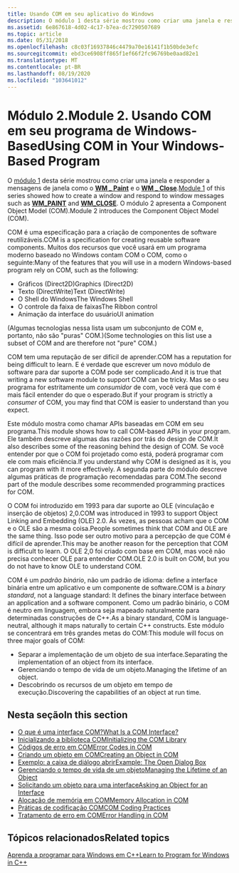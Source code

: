 ```yaml
---
title: Usando COM em seu aplicativo do Windows
description: O módulo 1 desta série mostrou como criar uma janela e responder a mensagens de janela como o WM \_ Paint e o WM \_ Close. O módulo 2 apresenta a Component Object Model (COM).
ms.assetid: 6e867618-4d02-4c17-b7ea-dc7290507689
ms.topic: article
ms.date: 05/31/2018
ms.openlocfilehash: c8c03f16937846c4479a70e16141f1b50bde3efc
ms.sourcegitcommit: ebd3ce6908ff865f1ef66f2fc96769be0aad82e1
ms.translationtype: MT
ms.contentlocale: pt-BR
ms.lasthandoff: 08/19/2020
ms.locfileid: "103641012"
---
```

# <a name="module-2-using-com-in-your-windows-based-program"></a><span data-ttu-id="dc158-104">Módulo 2.</span><span class="sxs-lookup"><span data-stu-id="dc158-104">Module 2.</span></span> <span data-ttu-id="dc158-105">Usando COM em seu programa de Windows-Based</span><span class="sxs-lookup"><span data-stu-id="dc158-105">Using COM in Your Windows-Based Program</span></span>

<span data-ttu-id="dc158-106">O [módulo 1](your-first-windows-program.md) desta série mostrou como criar uma janela e responder a mensagens de janela como o [**WM \_ Paint**](/windows/desktop/gdi/wm-paint) e o [**WM \_ Close**](/windows/desktop/winmsg/wm-close).</span><span class="sxs-lookup"><span data-stu-id="dc158-106">[Module 1](your-first-windows-program.md) of this series showed how to create a window and respond to window messages such as [**WM\_PAINT**](/windows/desktop/gdi/wm-paint) and [**WM\_CLOSE**](/windows/desktop/winmsg/wm-close).</span></span> <span data-ttu-id="dc158-107">O módulo 2 apresenta a Component Object Model (COM).</span><span class="sxs-lookup"><span data-stu-id="dc158-107">Module 2 introduces the Component Object Model (COM).</span></span>

<span data-ttu-id="dc158-108">COM é uma especificação para a criação de componentes de software reutilizáveis.</span><span class="sxs-lookup"><span data-stu-id="dc158-108">COM is a specification for creating reusable software components.</span></span> <span data-ttu-id="dc158-109">Muitos dos recursos que você usará em um programa moderno baseado no Windows contam COM o COM, como o seguinte:</span><span class="sxs-lookup"><span data-stu-id="dc158-109">Many of the features that you will use in a modern Windows-based program rely on COM, such as the following:</span></span>

-   <span data-ttu-id="dc158-110">Gráficos (Direct2D)</span><span class="sxs-lookup"><span data-stu-id="dc158-110">Graphics (Direct2D)</span></span>
-   <span data-ttu-id="dc158-111">Texto (DirectWrite)</span><span class="sxs-lookup"><span data-stu-id="dc158-111">Text (DirectWrite)</span></span>
-   <span data-ttu-id="dc158-112">O Shell do Windows</span><span class="sxs-lookup"><span data-stu-id="dc158-112">The Windows Shell</span></span>
-   <span data-ttu-id="dc158-113">O controle da faixa de faixas</span><span class="sxs-lookup"><span data-stu-id="dc158-113">The Ribbon control</span></span>
-   <span data-ttu-id="dc158-114">Animação da interface do usuário</span><span class="sxs-lookup"><span data-stu-id="dc158-114">UI animation</span></span>

<span data-ttu-id="dc158-115">(Algumas tecnologias nessa lista usam um subconjunto de COM e, portanto, não são "puras" COM.)</span><span class="sxs-lookup"><span data-stu-id="dc158-115">(Some technologies on this list use a subset of COM and are therefore not "pure" COM.)</span></span>

<span data-ttu-id="dc158-116">COM tem uma reputação de ser difícil de aprender.</span><span class="sxs-lookup"><span data-stu-id="dc158-116">COM has a reputation for being difficult to learn.</span></span> <span data-ttu-id="dc158-117">E é verdade que escrever um novo módulo de software para dar suporte a COM pode ser complicado.</span><span class="sxs-lookup"><span data-stu-id="dc158-117">And it is true that writing a new software module to support COM can be tricky.</span></span> <span data-ttu-id="dc158-118">Mas se o seu programa for estritamente um *consumidor* de com, você verá que com é mais fácil entender do que o esperado.</span><span class="sxs-lookup"><span data-stu-id="dc158-118">But if your program is strictly a *consumer* of COM, you may find that COM is easier to understand than you expect.</span></span>

<span data-ttu-id="dc158-119">Este módulo mostra como chamar APIs baseadas em COM em seu programa.</span><span class="sxs-lookup"><span data-stu-id="dc158-119">This module shows how to call COM-based APIs in your program.</span></span> <span data-ttu-id="dc158-120">Ele também descreve algumas das razões por trás do design de COM.</span><span class="sxs-lookup"><span data-stu-id="dc158-120">It also describes some of the reasoning behind the design of COM.</span></span> <span data-ttu-id="dc158-121">Se você entender por que o COM foi projetado como está, poderá programar com ele com mais eficiência.</span><span class="sxs-lookup"><span data-stu-id="dc158-121">If you understand why COM is designed as it is, you can program with it more effectively.</span></span> <span data-ttu-id="dc158-122">A segunda parte do módulo descreve algumas práticas de programação recomendadas para COM.</span><span class="sxs-lookup"><span data-stu-id="dc158-122">The second part of the module describes some recommended programming practices for COM.</span></span>

<span data-ttu-id="dc158-123">O COM foi introduzido em 1993 para dar suporte ao OLE (vinculação e inserção de objetos) 2,0.</span><span class="sxs-lookup"><span data-stu-id="dc158-123">COM was introduced in 1993 to support Object Linking and Embedding (OLE) 2.0.</span></span> <span data-ttu-id="dc158-124">Às vezes, as pessoas acham que o COM e o OLE são a mesma coisa.</span><span class="sxs-lookup"><span data-stu-id="dc158-124">People sometimes think that COM and OLE are the same thing.</span></span> <span data-ttu-id="dc158-125">Isso pode ser outro motivo para a percepção de que COM é difícil de aprender.</span><span class="sxs-lookup"><span data-stu-id="dc158-125">This may be another reason for the perception that COM is difficult to learn.</span></span> <span data-ttu-id="dc158-126">O OLE 2,0 foi criado com base em COM, mas você não precisa conhecer OLE para entender COM.</span><span class="sxs-lookup"><span data-stu-id="dc158-126">OLE 2.0 is built on COM, but you do not have to know OLE to understand COM.</span></span>

<span data-ttu-id="dc158-127">COM é um *padrão binário*, não um padrão de idioma: define a interface binária entre um aplicativo e um componente de software.</span><span class="sxs-lookup"><span data-stu-id="dc158-127">COM is a *binary standard*, not a language standard: It defines the binary interface between an application and a software component.</span></span> <span data-ttu-id="dc158-128">Como um padrão binário, o COM é neutro em linguagem, embora seja mapeado naturalmente para determinadas construções de C++.</span><span class="sxs-lookup"><span data-stu-id="dc158-128">As a binary standard, COM is language-neutral, although it maps naturally to certain C++ constructs.</span></span> <span data-ttu-id="dc158-129">Este módulo se concentrará em três grandes metas do COM:</span><span class="sxs-lookup"><span data-stu-id="dc158-129">This module will focus on three major goals of COM:</span></span>

-   <span data-ttu-id="dc158-130">Separar a implementação de um objeto de sua interface.</span><span class="sxs-lookup"><span data-stu-id="dc158-130">Separating the implementation of an object from its interface.</span></span>
-   <span data-ttu-id="dc158-131">Gerenciando o tempo de vida de um objeto.</span><span class="sxs-lookup"><span data-stu-id="dc158-131">Managing the lifetime of an object.</span></span>
-   <span data-ttu-id="dc158-132">Descobrindo os recursos de um objeto em tempo de execução.</span><span class="sxs-lookup"><span data-stu-id="dc158-132">Discovering the capabilities of an object at run time.</span></span>

## <a name="in-this-section"></a><span data-ttu-id="dc158-133">Nesta seção</span><span class="sxs-lookup"><span data-stu-id="dc158-133">In this section</span></span>

-   [<span data-ttu-id="dc158-134">O que é uma interface COM?</span><span class="sxs-lookup"><span data-stu-id="dc158-134">What Is a COM Interface?</span></span>](what-is-a-com-interface-.md)
-   [<span data-ttu-id="dc158-135">Inicializando a biblioteca COM</span><span class="sxs-lookup"><span data-stu-id="dc158-135">Initializing the COM Library</span></span>](initializing-the-com-library.md)
-   [<span data-ttu-id="dc158-136">Códigos de erro em COM</span><span class="sxs-lookup"><span data-stu-id="dc158-136">Error Codes in COM</span></span>](error-codes-in-com.md)
-   [<span data-ttu-id="dc158-137">Criando um objeto em COM</span><span class="sxs-lookup"><span data-stu-id="dc158-137">Creating an Object in COM</span></span>](creating-an-object-in-com.md)
-   [<span data-ttu-id="dc158-138">Exemplo: a caixa de diálogo abrir</span><span class="sxs-lookup"><span data-stu-id="dc158-138">Example: The Open Dialog Box</span></span>](example--the-open-dialog-box.md)
-   [<span data-ttu-id="dc158-139">Gerenciando o tempo de vida de um objeto</span><span class="sxs-lookup"><span data-stu-id="dc158-139">Managing the Lifetime of an Object</span></span>](managing-the-lifetime-of-an-object.md)
-   [<span data-ttu-id="dc158-140">Solicitando um objeto para uma interface</span><span class="sxs-lookup"><span data-stu-id="dc158-140">Asking an Object for an Interface</span></span>](asking-an-object-for-an-interface.md)
-   [<span data-ttu-id="dc158-141">Alocação de memória em COM</span><span class="sxs-lookup"><span data-stu-id="dc158-141">Memory Allocation in COM</span></span>](memory-allocation-in-com.md)
-   [<span data-ttu-id="dc158-142">Práticas de codificação COM</span><span class="sxs-lookup"><span data-stu-id="dc158-142">COM Coding Practices</span></span>](com-coding-practices.md)
-   [<span data-ttu-id="dc158-143">Tratamento de erro em COM</span><span class="sxs-lookup"><span data-stu-id="dc158-143">Error Handling in COM</span></span>](error-handling-in-com.md)

## <a name="related-topics"></a><span data-ttu-id="dc158-144">Tópicos relacionados</span><span class="sxs-lookup"><span data-stu-id="dc158-144">Related topics</span></span>

<dl> <dt>

[<span data-ttu-id="dc158-145">Aprenda a programar para Windows em C++</span><span class="sxs-lookup"><span data-stu-id="dc158-145">Learn to Program for Windows in C++</span></span>](learn-to-program-for-windows.md)
</dt> </dl>

 

 